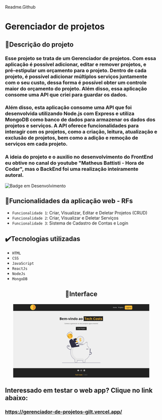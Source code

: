 Readme.Github

# Gerenciador de projetos

## 📱Descrição do projeto

### Esse projeto se trata de um Gerenciador de projetos. Com essa aplicação é possível adicionar, editar e remover projetos, e pré-estipular um orçamento para o projeto. Dentro de cada projeto, é possível adicionar múltiplos serviços juntamente com o seu custo, dessa forma é possível obter um controle maior do orçamento do projeto. Além disso, essa aplicação consome uma API que criei para guardar os dados.
### Além disso, esta aplicação consome uma API que foi desenvolvida utilizando Node.js com Express e utiliza MongoDB como banco de dados para armazenar os dados dos projetos e serviços. A API oferece funcionalidades para interagir com os projetos, como a criação, leitura, atualização e exclusão de projetos, bem como a adição e remoção de serviços em cada projeto.
### A ideia do projeto e o auxilio no desenvolvimento do FrontEnd eu obtive no canal do youtube "Matheus Battisti - Hora de Codar", mas o BackEnd foi uma realização inteiramente autoral.

![Badge em Desenvolvimento](http://img.shields.io/static/v1?label=STATUS&message=EM%20DESENVOLVIMENTO&color=GREEN&style=for-the-badge)

## 🔨Funcionalidades da aplicação web - RFs

- `Funcionalidade 1`: Criar, Visualizar, Editar e Deletar Projetos (CRUD)
- `Funcionalidade 2`: Criar, Visualizar e Deletar Serviços
- `Funcionalidade 3`: Sistema de Cadastro de Contas e Login

## ✔️Tecnologias utilizadas

- `HTML`
- `CSS`
- `JavaScript`
- `ReactJs`
- `NodeJs`
- `MongoDB`

## <p align="center">📱Interface</p>

<p align="center">
<img src="/src/img/InterfaceTechCosts.png" width="450px" align="center">
</p>

## Interessado em testar o web app? Clique no link abaixo:
### https://gerenciador-de-projetos-gilt.vercel.app/
